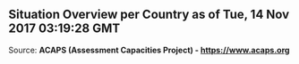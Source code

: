 ## Situation Overview per Country as of Tue, 14 Nov 2017 03:19:28 GMT

Source: **ACAPS (Assessment Capacities Project) - https://www.acaps.org**